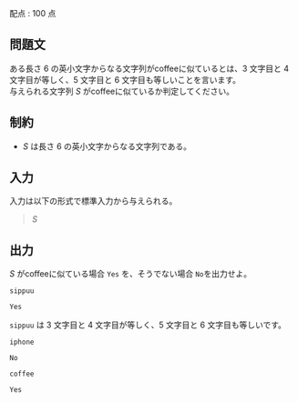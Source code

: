 配点 : $100$ 点

## 問題文

ある長さ $6$ の英小文字からなる文字列がcoffeeに似ているとは、$3$ 文字目と $4$ 文字目が等しく、$5$ 文字目と $6$ 文字目も等しいことを言います。<br>
与えられる文字列 $S$ がcoffeeに似ているか判定してください。

## 制約

- $S$ は長さ $6$ の英小文字からなる文字列である。

## 入力

入力は以下の形式で標準入力から与えられる。

> $S$

## 出力

$S$ がcoffeeに似ている場合 `Yes` を、そうでない場合 `No`を出力せよ。

```input1
sippuu
```

```output1
Yes
```

`sippuu` は $3$ 文字目と $4$ 文字目が等しく、$5$ 文字目と $6$ 文字目も等しいです。

```input2
iphone
```

```output2
No
```

```input3
coffee
```

```output3
Yes
```
